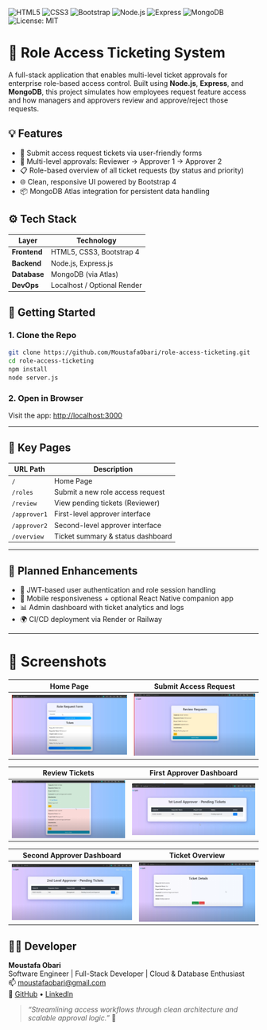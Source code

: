 ![HTML5](https://img.shields.io/badge/Frontend-HTML5-orange)
![CSS3](https://img.shields.io/badge/Frontend-CSS3-blue)
![Bootstrap](https://img.shields.io/badge/UI-Bootstrap4-purple)
![Node.js](https://img.shields.io/badge/Backend-Node.js-green)
![Express](https://img.shields.io/badge/Framework-Express.js-lightgrey)
![MongoDB](https://img.shields.io/badge/Database-MongoDB-yellow)
![License: MIT](https://img.shields.io/badge/License-MIT-green.svg)

# 🔐 Role Access Ticketing System
A full-stack application that enables multi-level ticket approvals for enterprise role-based access control. Built using **Node.js**, **Express**, and **MongoDB**, this project simulates how employees request feature access and how managers and approvers review and approve/reject those requests.

## 💡 Features
- 📝 Submit access request tickets via user-friendly forms
- 🔄 Multi-level approvals: Reviewer → Approver 1 → Approver 2
- 📋 Role-based overview of all ticket requests (by status and priority)
- 🌐 Clean, responsive UI powered by Bootstrap 4
- 📦 MongoDB Atlas integration for persistent data handling

## ⚙️ Tech Stack
| Layer         | Technology                     |
|--------------|---------------------------------|
| **Frontend**  | HTML5, CSS3, Bootstrap 4        |
| **Backend**   | Node.js, Express.js             |
| **Database**  | MongoDB (via Atlas)             |
| **DevOps**    | Localhost / Optional Render     |

## 🚀 Getting Started
### 1. Clone the Repo
```bash
git clone https://github.com/MoustafaObari/role-access-ticketing.git
cd role-access-ticketing
npm install
node server.js
```
### 2. Open in Browser

Visit the app: [http://localhost:3000](http://localhost:3000)

---

## 🧭 Key Pages

| URL Path      | Description                             |
|---------------|-----------------------------------------|
| `/`           | Home Page                               |
| `/roles`      | Submit a new role access request        |
| `/review`     | View pending tickets (Reviewer)         |
| `/approver1`  | First-level approver interface          |
| `/approver2`  | Second-level approver interface         |
| `/overview`   | Ticket summary & status dashboard       |

---

## 📌 Planned Enhancements

- 🔐 JWT-based user authentication and role session handling  
- 📱 Mobile responsiveness + optional React Native companion app  
- 📊 Admin dashboard with ticket analytics and logs  
- 🌍 CI/CD deployment via Render or Railway  

---

# 📸 Screenshots

| Home Page | Submit Access Request |
|:---------:|:---------------------:|
| ![Home](./Role%20Access%20ScreenShots/Screenshot%202025-04-26%20090125.png) | ![Submit](./Role%20Access%20ScreenShots/Screenshot%202025-04-26%20090156.png) |

| Review Tickets | First Approver Dashboard |
|:--------------:|:------------------------:|
| ![Review](./Role%20Access%20ScreenShots/Screenshot%202025-04-26%20090558.png) | ![Approver1](./Role%20Access%20ScreenShots/Screenshot%202025-04-26%20090639.png) |

| Second Approver Dashboard | Ticket Overview |
|:-------------------------:|:----------------:|
| ![Approver2](./Role%20Access%20ScreenShots/Screenshot%202025-04-26%20090724.png) | ![Overview](./Role%20Access%20ScreenShots/Screenshot%202025-04-26%20090701.png) |


## 👨‍💻 Developer

**Moustafa Obari**  
Software Engineer | Full-Stack Developer | Cloud & Database Enthusiast  
📫 [moustafaobari@gmail.com](mailto:moustafaobari@gmail.com)  
🔗 [GitHub](https://github.com/MoustafaObari) • [LinkedIn](https://www.linkedin.com)

> _“Streamlining access workflows through clean architecture and scalable approval logic.”_ 🚀


